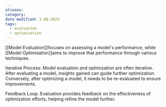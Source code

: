 ```yaml
---
aliases: 
category: 
date modified: 1-08-2025
tags:
  - evaluation
  - optimisation
---
```

[[Model Evaluation]]focuses on assessing a model's performance, while [[Model Optimisation]]aims to improve that performance through various techniques. 

Iterative Process: Model evaluation and optimization are often iterative. After evaluating a model, insights gained can guide further optimization. Conversely, after optimizing a model, it needs to be re-evaluated to ensure improvements.

Feedback Loop: Evaluation provides feedback on the effectiveness of optimization efforts, helping refine the model further.

